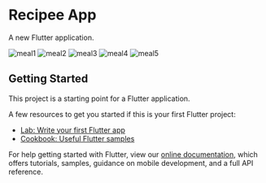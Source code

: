 # Recipee App

A new Flutter application.

![meal1](https://github.com/amaanmithani/RecipeeApp/assets/101476296/b22c1538-7e36-415c-a55b-bac8ce378997)
![meal2](https://github.com/amaanmithani/RecipeeApp/assets/101476296/b6bf401e-d19f-48f6-b1f1-412affc63d6f)
![meal3](https://github.com/amaanmithani/RecipeeApp/assets/101476296/c0a36429-548e-46f8-8b22-11f4a675d964)
![meal4](https://github.com/amaanmithani/RecipeeApp/assets/101476296/aa07d9f8-6643-44f7-a67a-3b792ab09b78)
![meal5](https://github.com/amaanmithani/RecipeeApp/assets/101476296/2fc37e00-fb18-414d-8c7d-afd90684676d)

## Getting Started

This project is a starting point for a Flutter application.

A few resources to get you started if this is your first Flutter project:

- [Lab: Write your first Flutter app](https://flutter.dev/docs/get-started/codelab)
- [Cookbook: Useful Flutter samples](https://flutter.dev/docs/cookbook)

For help getting started with Flutter, view our
[online documentation](https://flutter.dev/docs), which offers tutorials,
samples, guidance on mobile development, and a full API reference.
